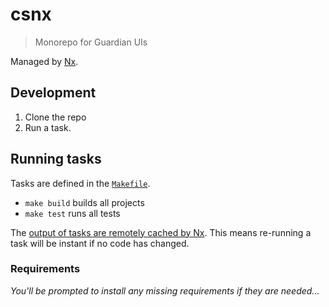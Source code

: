 # csnx

> Monorepo for Guardian UIs

Managed by [Nx](https://nx.dev/).

## Development

1. Clone the repo
1. Run a task.

## Running tasks

Tasks are defined in the [`Makefile`](./Makefile).

- `make build` builds all projects
- `make test` runs all tests

The [output of tasks are remotely cached by Nx](https://nx.dev/using-nx/mental-model#computation-hashing-and-caching). This means re-running a task will be instant if no code has changed.

### Requirements

_You'll be prompted to install any missing requirements if they are needed..._
